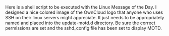 Here is a shell script to be executed with the Linux Message
of the Day. I designed a nice colored image of the OwnCloud
logo that anyone who uses SSH on their linux servers might
appreciate. It just needs to be appropriately named and placed
into the update-motd.d directory. Be sure the correct permissions
are set and the sshd_config file has been set to display MOTD.
